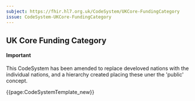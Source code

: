 ```yaml
---
subject: https://fhir.hl7.org.uk/CodeSystem/UKCore-FundingCategory
issue: CodeSystem-UKCore-FundingCategory
---
```

## UK Core Funding Category

<div id="newAsset" markdown="span" class="alert alert-success" role="alert"><h4><i class="fa fa-star"></i> Important</h4> This CodeSystem has been amended to replace develoved nations with the individual nations, and a hierarchy created placing these uner the 'public' concept. </div>

{{page:CodeSystemTemplate_new}}